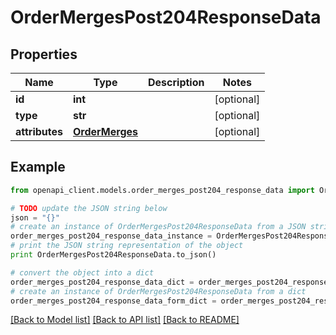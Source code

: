 # OrderMergesPost204ResponseData


## Properties
Name | Type | Description | Notes
------------ | ------------- | ------------- | -------------
**id** | **int** |  | [optional] 
**type** | **str** |  | [optional] 
**attributes** | [**OrderMerges**](OrderMerges.md) |  | [optional] 

## Example

```python
from openapi_client.models.order_merges_post204_response_data import OrderMergesPost204ResponseData

# TODO update the JSON string below
json = "{}"
# create an instance of OrderMergesPost204ResponseData from a JSON string
order_merges_post204_response_data_instance = OrderMergesPost204ResponseData.from_json(json)
# print the JSON string representation of the object
print OrderMergesPost204ResponseData.to_json()

# convert the object into a dict
order_merges_post204_response_data_dict = order_merges_post204_response_data_instance.to_dict()
# create an instance of OrderMergesPost204ResponseData from a dict
order_merges_post204_response_data_form_dict = order_merges_post204_response_data.from_dict(order_merges_post204_response_data_dict)
```
[[Back to Model list]](../README.md#documentation-for-models) [[Back to API list]](../README.md#documentation-for-api-endpoints) [[Back to README]](../README.md)



